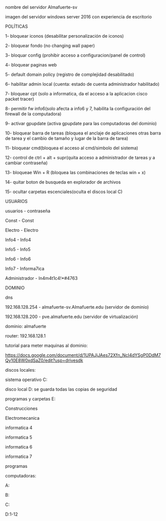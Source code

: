 nombre del servidor 
Almafuerte-sv



imagen del servidor 
windows server 2016 con experiencia de escritorio 

POLÍTICAS 

1- bloquear iconos (desabilitar personalización de iconos)

2- bloquear fondo (no changing wall paper)

3- bloquar config (prohibir acceso a configuracion/panel de control)

4- bloquear paginas web

5- default domain policy (registro de complejidad desabilitado)

6- habilitar admin local (cuenta: estado de cuenta administrador habilitado)

7- bloquear cpt (solo a informatica, da el acceso a la aplicacion cisco packet tracer)

8- permitir fw  info6(solo afecta a info6 y 7, habilita la configuración del firewall de la computadora)

9- activar gpupdate (activa gpupdate para las computadoras del dominio)

10- bloquear barra de tareas (bloquea el anclaje de aplicaciones otras barra de tarea y el cambio de tamaño y lugar de la barra de tarea)

11- bloquear cmd(bloquea el acceso al cmd/simbolo del sistema)

12- control de ctrl + alt + supr(quita acceso a administrador de tareas y a cambiar contraseña)

13- bloqueae Win + R (bloquea las combinaciones de teclas win + x)

14- quitar boton de busqueda en explorador de archivos

15- ocultar carpetas escenciales(oculta el discos local C)


USUARIOS

usuarios - contraseña

Const - Const

Electro - Electro

Info4 - Info4

Info5 - Info5

Info6 - Info6

Info7 - Informa7ica 

Administrador - In4m4t1c4!*#4763




DOMINIO

dns 

192.168.128.254 - almafuerte-sv.Almafuerte.edu 
(servidor de dominio)

192.168.128.200 - pve.almafuerte.edu 
(servidor de virtualización)

dominio: almafuerte

router: 192.168.128.1



tutorial para meter maquinas al dominio:

https://docs.google.com/document/d/1UPAJjJAes72Xfn_NcI4dYSgP0DdM7Qy10E8W0xdSaZ0/edit?usp=drivesdk



discos locales:

sistema operativo C:

disco local D: se guarda todas las copias de seguridad 

programas y carpetas E:

Construcciones 

Electromecanica 

informatica 4

informatica 5

informatica 6

informatica 7

programas 


computadoras:

A:

B:

C:

D:1-12

